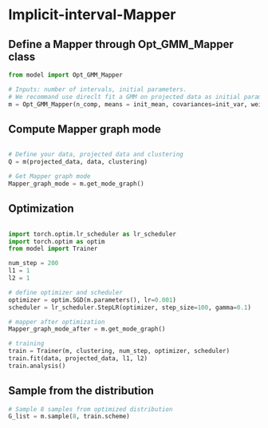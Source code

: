 # Implicit-interval-Mapper

## Define a Mapper through Opt_GMM_Mapper class
```python
from model import Opt_GMM_Mapper

# Inputs: number of intervals, initial parameters.
# We recommand use direclt fit a GMM on projected data as initial parameters.
m = Opt_GMM_Mapper(n_comp, means = init_mean, covariances=init_var, weights=init_weights)
```

## Compute Mapper graph mode
```python

# Define your data, projected data and clustering
Q = m(projected_data, data, clustering)

# Get Mapper graph mode
Mapper_graph_mode = m.get_mode_graph()

```
## Optimization

```python

import torch.optim.lr_scheduler as lr_scheduler
import torch.optim as optim
from model import Trainer

num_step = 200
l1 = 1 
l2 = 1 

# define optimizer and scheduler
optimizer = optim.SGD(m.parameters(), lr=0.001)
scheduler = lr_scheduler.StepLR(optimizer, step_size=100, gamma=0.1)

# mapper after optimization
Mapper_graph_mode_after = m.get_mode_graph()

# training
train = Trainer(m, clustering, num_step, optimizer, scheduler)
train.fit(data, projected_data, l1, l2)
train.analysis()

```


## Sample from the distribution
```python
# Sample 8 samples from optimized distribution
G_list = m.sample(8, train.scheme)

```





